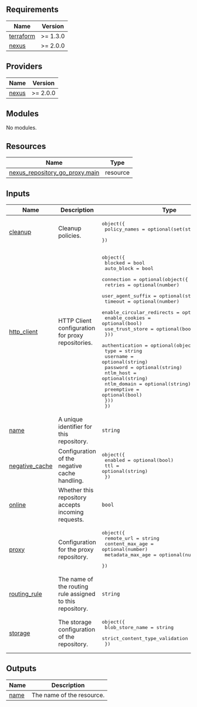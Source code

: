 ## Requirements

| Name | Version |
|------|---------|
| <a name="requirement_terraform"></a> [terraform](#requirement\_terraform) | >= 1.3.0 |
| <a name="requirement_nexus"></a> [nexus](#requirement\_nexus) | >= 2.0.0 |

## Providers

| Name | Version |
|------|---------|
| <a name="provider_nexus"></a> [nexus](#provider\_nexus) | >= 2.0.0 |

## Modules

No modules.

## Resources

| Name | Type |
|------|------|
| [nexus_repository_go_proxy.main](https://registry.terraform.io/providers/datadrivers/nexus/latest/docs/resources/repository_go_proxy) | resource |

## Inputs

| Name | Description | Type | Default | Required |
|------|-------------|------|---------|:--------:|
| <a name="input_cleanup"></a> [cleanup](#input\_cleanup) | Cleanup policies. | <pre>object({<br>    policy_names = optional(set(string))<br>  })</pre> | `null` | no |
| <a name="input_http_client"></a> [http\_client](#input\_http\_client) | HTTP Client configuration for proxy repositories. | <pre>object({<br>    blocked    = bool<br>    auto_block = bool<br>    connection = optional(object({<br>      retries                   = optional(number)<br>      user_agent_suffix         = optional(string)<br>      timeout                   = optional(number)<br>      enable_circular_redirects = optional(bool)<br>      enable_cookies            = optional(bool)<br>      use_trust_store           = optional(bool)<br>    }))<br>    authentication = optional(object({<br>      type        = string<br>      username    = optional(string)<br>      password    = optional(string)<br>      ntlm_host   = optional(string)<br>      ntlm_domain = optional(string)<br>      preemptive  = optional(bool)<br>    }))<br>  })</pre> | n/a | yes |
| <a name="input_name"></a> [name](#input\_name) | A unique identifier for this repository. | `string` | n/a | yes |
| <a name="input_negative_cache"></a> [negative\_cache](#input\_negative\_cache) | Configuration of the negative cache handling. | <pre>object({<br>    enabled = optional(bool)<br>    ttl     = optional(string)<br>  })</pre> | `null` | no |
| <a name="input_online"></a> [online](#input\_online) | Whether this repository accepts incoming requests. | `bool` | `null` | no |
| <a name="input_proxy"></a> [proxy](#input\_proxy) | Configuration for the proxy repository. | <pre>object({<br>    remote_url       = string<br>    content_max_age  = optional(number)<br>    metadata_max_age = optional(number)<br>  })</pre> | n/a | yes |
| <a name="input_routing_rule"></a> [routing\_rule](#input\_routing\_rule) | The name of the routing rule assigned to this repository. | `string` | `""` | no |
| <a name="input_storage"></a> [storage](#input\_storage) | The storage configuration of the repository. | <pre>object({<br>    blob_store_name                = string<br>    strict_content_type_validation = optional(bool)<br>  })</pre> | n/a | yes |

## Outputs

| Name | Description |
|------|-------------|
| <a name="output_name"></a> [name](#output\_name) | The name of the resource. |
